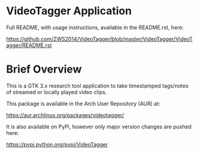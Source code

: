 # VideoTagger Application

Full README, with usage instructions, available in the README.rst, here:

https://github.com/ZWS2014/VideoTagger/blob/master/VideoTagger/VideoTagger/README.rst

# Brief Overview

This is a GTK 3.x research tool application to take timestamped 
tags/notes of streamed or locally played video clips. 

This package is available in the Arch User Repository (AUR) at: 

https://aur.archlinux.org/packages/videotagger/

It is also available on PyPi, however only major version changes are 
pushed here:

https://pypi.python.org/pypi/VideoTagger